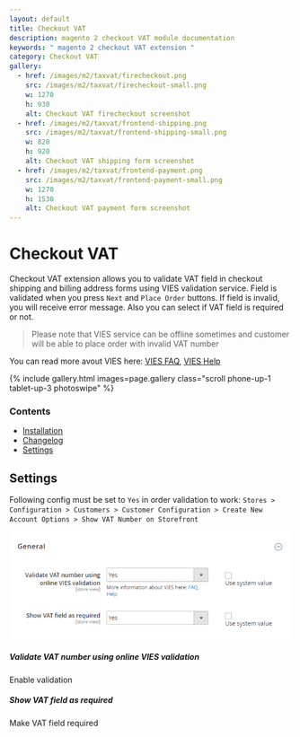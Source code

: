 ```yaml
---
layout: default
title: Checkout VAT
description: magento 2 checkout VAT module documentation
keywords: " magento 2 checkout VAT extension "
category: Checkout VAT
gallery:
  - href: /images/m2/taxvat/firecheckout.png
    src: /images/m2/taxvat/firecheckout-small.png
    w: 1270
    h: 930
    alt: Checkout VAT firecheckout screenshot
  - href: /images/m2/taxvat/frontend-shipping.png
    src: /images/m2/taxvat/frontend-shipping-small.png
    w: 820
    h: 920
    alt: Checkout VAT shipping form screenshot
  - href: /images/m2/taxvat/frontend-payment.png
    src: /images/m2/taxvat/frontend-payment-small.png
    w: 1270
    h: 1530
    alt: Checkout VAT payment form screenshot
---
```


# Checkout VAT

Checkout VAT extension allows you to validate VAT field in checkout shipping and
billing address forms using VIES validation service. Field is validated when
you press `Next` and `Place Order` buttons. If field is invalid, you will receive
error message. Also you can select if VAT field is required or not.

> Please note that VIES service can be offline sometimes and customer
will be able to place order with invalid VAT number

You can read more avout VIES here: [VIES FAQ](http://ec.europa.eu/taxation_customs/vies/faq.html),
[VIES Help](http://ec.europa.eu/taxation_customs/vies/help.html)

{% include gallery.html images=page.gallery class="scroll phone-up-1 tablet-up-3 photoswipe" %}

### Contents

 -  [Installation](installation/)
 -  [Changelog](changelog/)
 -  [Settings](#settings)

## Settings

Following config must be set to `Yes` in order validation to work:
`Stores > Configuration > Customers > Customer Configuration > Create New Account Options > Show VAT Number on Storefront`

![Settings](/images/m2/taxvat/settings.png)

##### Validate VAT number using online VIES validation

Enable validation

##### Show VAT field as required

Make VAT field required
